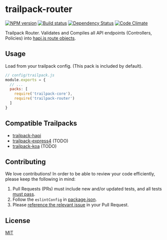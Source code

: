 # trailpack-router

[![NPM version][npm-image]][npm-url]
[![Build status][ci-image]][ci-url]
[![Dependency Status][daviddm-image]][daviddm-url]
[![Code Climate][codeclimate-image]][codeclimate-url]

Trailpack Router. Validates and Compiles all API endpoints (Controllers,
Policies) into [hapi.js route objects](http://hapijs.com/api#route-configuration).

## Usage
Load from your trailpack config. (This pack is included by default).

```js
// config/trailpack.js
module.exports = {
  // ...
  packs: [
    require('trailpack-core'),
    require('trailpack-router')
  ]
}
```

## Compatible Trailpacks
- [trailpack-hapi](https://github.com/trailsjs/trailpack-hapi)
- [trailpack-express4](https://github.com/trailsjs/trailpack-express4) (TODO)
- [trailpack-koa](https://github.com/trailsjs/trailpack-koa) (TODO)

## Contributing
We love contributions! In order to be able to review your code efficiently,
please keep the following in mind:

1. Pull Requests (PRs) must include new and/or updated tests, and all tests [must pass](https://travis-ci.org/trailsjs/trailpack-router).
2. Follow the `eslintConfig` in [package.json](https://github.com/trailsjs/trailpack-router/blob/master/package.json).
3. Please [reference the relevant issue](https://github.com/blog/1506-closing-issues-via-pull-requests) in your Pull Request.

## License
[MIT](https://github.com/trailsjs/trailpack-router/blob/master/LICENSE)

[npm-image]: https://img.shields.io/npm/v/trailpack-router.svg?style=flat-square
[npm-url]: https://npmjs.org/package/trailpack-router
[ci-image]: https://img.shields.io/travis/trailsjs/trailpack-router/master.svg?style=flat-square
[ci-url]: https://travis-ci.org/trailsjs/trailpack-router
[daviddm-image]: http://img.shields.io/david/trailsjs/trailpack-router.svg?style=flat-square
[daviddm-url]: https://david-dm.org/trailsjs/trailpack-router
[codeclimate-image]: https://img.shields.io/codeclimate/github/trailsjs/trailpack-router.svg?style=flat-square
[codeclimate-url]: https://codeclimate.com/github/trailsjs/trailpack-router
